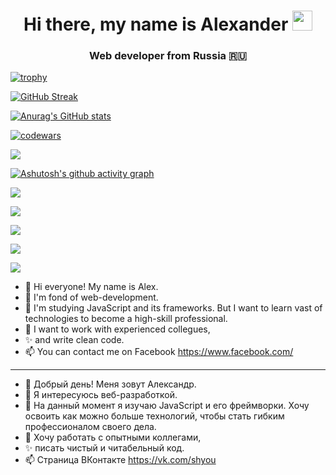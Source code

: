<h1 align="center">Hi there, my name is Alexander
<img src="https://github.com/blackcater/blackcater/raw/main/images/Hi.gif" height="32"/></h1>
<h3 align="center">Web developer from Russia 🇷🇺 </h3>


[![trophy](https://github-profile-trophy.vercel.app/?username=Shyou92)](https://github.com/ryo-ma/github-profile-trophy)



[![GitHub Streak](https://github-readme-streak-stats.herokuapp.com/?user=Shyou92)](https://git.io/streak-stats)



[![Anurag's GitHub stats](https://github-readme-stats.vercel.app/api?username=Shyou92)](https://github.com/anuraghazra/github-readme-stats)



[![codewars](https://www.codewars.com/users/Alexander%20Vitchinov/badges/small)](https://www.codewars.com/users/Alexander%20Vitchinov)


![](https://komarev.com/ghpvc/?username=Shyou92)


[![Ashutosh's github activity graph](https://activity-graph.herokuapp.com/graph?username=Shyou92)](https://github.com/ashutosh00710/github-readme-activity-graph)

![](https://github-profile-summary-cards.vercel.app/api/cards/profile-details?username=Shyou92&theme=solarized_dark)

![](https://github-profile-summary-cards.vercel.app/api/cards/most-commit-language?username=Shyou92&theme=solarized_dark)

![](https://github-profile-summary-cards.vercel.app/api/cards/repos-per-language?username=Shyou92&theme=solarized_dark)

![](https://github-profile-summary-cards.vercel.app/api/cards/stats?username=Shyou92&theme=solarized_dark)

![](https://github-profile-summary-cards.vercel.app/api/cards/productive-time?username=Shyou92&theme=solarized_dark)

- 👋 Hi everyone! My name is Alex.
- 👀 I'm fond of web-development.
- 🌱 I'm studying JavaScript and its frameworks. But I want to learn vast of technologies to become a high-skill professional.
- 💞️ I want to work with experienced collegues,
- ✨ and write clean code.
- 📫 You can contact me on Facebook https://www.facebook.com/
----------------------------------------------------------------------------------------------------------------------------------
- 👋 Добрый день! Меня зовут Александр.
- 👀 Я интересуюсь веб-разработкой.
- 🌱 На данный момент я изучаю JavaScript и его фреймворки. Хочу освоить как можно больше технологий, чтобы стать гибким профессионалом своего дела.
- 💞️ Хочу работать с опытными коллегами,
- ✨ писать чистый и читабельный код.
- 📫 Страница ВКонтакте https://vk.com/shyou

